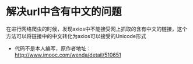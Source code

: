 # 解决url中含有中文的问题
在进行网络爬虫的时候，发现axios中不能接受网上抓取的含有中文的链接，这个方法可以将链接中的中文转化为axios可以接受的Unicode形式
* 代码不是本人编写，原作者地址：http://www.imooc.com/wenda/detail/510651
